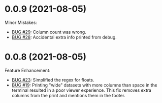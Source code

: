 0.0.9 (2021-08-05)
==================
Minor Mistakes:

* [BUG #29](https://github.com/alexhallam/tv/issues/23):
Column count was wrong.
* [BUG #28](https://github.com/alexhallam/tv/issues/19):
Accidental extra info printed from debug.

0.0.8 (2021-08-05)
==================
Feature Enhancement:

* [BUG #23](https://github.com/alexhallam/tv/issues/23):
Simplified the regex for floats.
* [BUG #19](https://github.com/alexhallam/tv/issues/19):
Printing "wide" datasets with more columns than space in the terminal resulted in a poor viewer experience. This fix removes extra columns from the print and mentions them in the footer.
